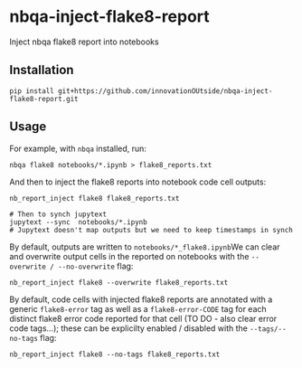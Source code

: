 # nbqa-inject-flake8-report
Inject nbqa flake8 report into notebooks


## Installation

```
pip install git+https://github.com/innovationOUtside/nbqa-inject-flake8-report.git
```

## Usage


For example, with `nbqa` installed, run:
```
nbqa flake8 notebooks/*.ipynb > flake8_reports.txt
```

And then to inject the flake8 reports into notebook code cell outputs:

```
nb_report_inject flake8 flake8_reports.txt

# Then to synch jupytext
jupytext --sync  notebooks/*.ipynb
# Jupytext doesn't map outputs but we need to keep timestamps in synch
```

By default, outputs are written to `notebooks/*_flake8.ipynb`We can clear and overwrite output cells in the reported on notebooks with the `--overwrite / --no-overwrite` flag:

```
nb_report_inject flake8 --overwrite flake8_reports.txt
```

By default, code cells with injected flake8 reports are annotated with a generic `flake8-error` tag as well as a `flake8-error-CODE` tag for each distinct flake8 error code reported for that cell (TO DO - also clear error code tags...); these can be explicilty enabled / disabled with the `--tags/--no-tags` flag:

```
nb_report_inject flake8 --no-tags flake8_reports.txt
```
